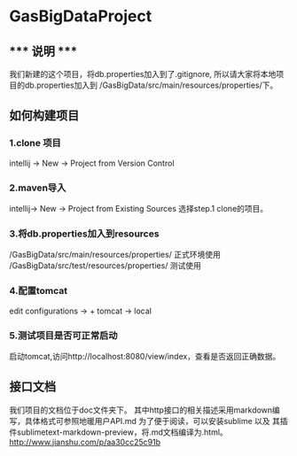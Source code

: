 # GasBigDataProject
## *** 说明 ***
我们新建的这个项目，将db.properties加入到了.gitignore, 所以请大家将本地项目的db.properties加入到
/GasBigData/src/main/resources/properties/下。

## 如何构建项目

### 1.clone 项目
intellij -> New -> Project from Version Control
### 2.maven导入
intellij-> New -> Project from Existing Sources 选择step.1 clone的项目。
### 3.将db.properties加入到resources
 /GasBigData/src/main/resources/properties/ 正式环境使用
 /GasBigData/src/test/resources/properties/ 测试使用

### 4.配置tomcat
edit configurations -> + tomcat -> local
### 5.测试项目是否可正常启动
启动tomcat,访问http://localhost:8080/view/index，查看是否返回正确数据。

## 接口文档
我们项目的文档位于doc文件夹下。
其中http接口的相关描述采用markdown编写，具体格式可参照地暖用户API.md
为了便于阅读，可以安装sublime 以及 其插件sublimetext-markdown-preview，将.md文档编译为.html。
http://www.jianshu.com/p/aa30cc25c91b
